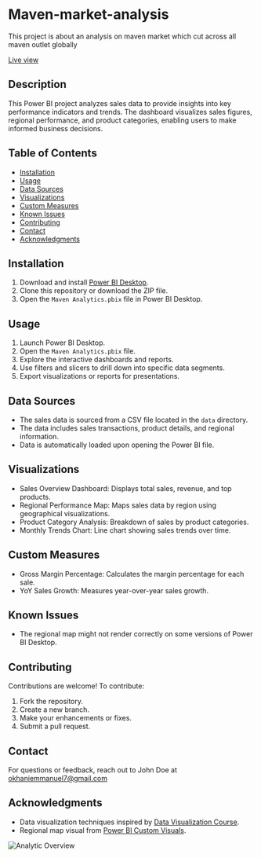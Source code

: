 # Maven-market-analysis
This project is about an analysis on maven market which cut across all maven outlet globally

[Live view](https://www.novypro.com/project/maven-market-dashboard)




## Description
This Power BI project analyzes sales data to provide insights into key performance indicators and trends. The dashboard visualizes sales figures, regional performance, and product categories, enabling users to make informed business decisions.

## Table of Contents
- [Installation](#installation)
- [Usage](#usage)
- [Data Sources](#data-sources)
- [Visualizations](#visualizations)
- [Custom Measures](#custom-measures)
- [Known Issues](#known-issues)
- [Contributing](#contributing)
- [Contact](#contact)
- [Acknowledgments](#acknowledgments)

## Installation
1. Download and install [Power BI Desktop](https://powerbi.microsoft.com/en-us/desktop/).
2. Clone this repository or download the ZIP file.
3. Open the `Maven Analytics.pbix` file in Power BI Desktop.

## Usage
1. Launch Power BI Desktop.
2. Open the `Maven Analytics.pbix` file.
3. Explore the interactive dashboards and reports.
4. Use filters and slicers to drill down into specific data segments.
5. Export visualizations or reports for presentations.

## Data Sources
- The sales data is sourced from a CSV file located in the `data` directory.
- The data includes sales transactions, product details, and regional information.
- Data is automatically loaded upon opening the Power BI file.

## Visualizations
- Sales Overview Dashboard: Displays total sales, revenue, and top products.
- Regional Performance Map: Maps sales data by region using geographical visualizations.
- Product Category Analysis: Breakdown of sales by product categories.
- Monthly Trends Chart: Line chart showing sales trends over time.

## Custom Measures
- Gross Margin Percentage: Calculates the margin percentage for each sale.
- YoY Sales Growth: Measures year-over-year sales growth.

## Known Issues
- The regional map might not render correctly on some versions of Power BI Desktop.

## Contributing
Contributions are welcome! To contribute:
1. Fork the repository.
2. Create a new branch.
3. Make your enhancements or fixes.
4. Submit a pull request.

## Contact
For questions or feedback, reach out to John Doe at okhaniemmanuel7@gmail.com

## Acknowledgments
- Data visualization techniques inspired by [Data Visualization Course](https://www.example.com/dataviz-course).
- Regional map visual from [Power BI Custom Visuals](https://appsource.microsoft.com/powerbi).

![Analytic Overview](https://i.ibb.co/ydBY9Dr/Maven-Analytic.png)

